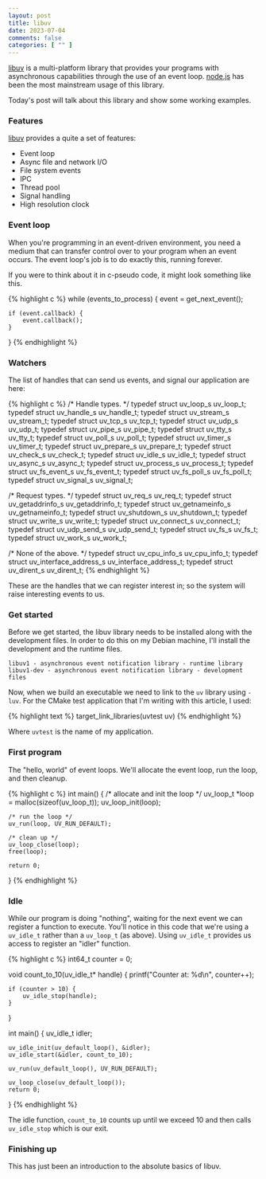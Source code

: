 ```yaml
---
layout: post
title: libuv
date: 2023-07-04
comments: false
categories: [ "" ]
---
```


[libuv](https://github.com/libuv/libuv) is a multi-platform library that provides your
programs with asynchronous capabilities through the use of an event loop. [node.js](https://nodejs.org/en) has been the most mainstream usage of this library.

Today's post will talk about this library and show some working examples.

### Features

[libuv](https://github.com/libuv/libuv) provides a quite a set of features:

* Event loop
* Async file and network I/O
* File system events
* IPC
* Thread pool
* Signal handling
* High resolution clock

### Event loop

When you're programming in an event-driven environment, you need a medium that can transfer control over to your program when an event occurs. The event loop's job is to do exactly this, running forever.

If you were to think about it in c-pseudo code, it might look something like this.

{% highlight c %}
while (events_to_process) {
    event = get_next_event();
    
    if (event.callback) {
        event.callback();
    }
}
{% endhighlight %}

### Watchers

The list of handles that can send us events, and signal our application are here:

{% highlight c %}
/* Handle types. */
typedef struct uv_loop_s uv_loop_t;
typedef struct uv_handle_s uv_handle_t;
typedef struct uv_stream_s uv_stream_t;
typedef struct uv_tcp_s uv_tcp_t;
typedef struct uv_udp_s uv_udp_t;
typedef struct uv_pipe_s uv_pipe_t;
typedef struct uv_tty_s uv_tty_t;
typedef struct uv_poll_s uv_poll_t;
typedef struct uv_timer_s uv_timer_t;
typedef struct uv_prepare_s uv_prepare_t;
typedef struct uv_check_s uv_check_t;
typedef struct uv_idle_s uv_idle_t;
typedef struct uv_async_s uv_async_t;
typedef struct uv_process_s uv_process_t;
typedef struct uv_fs_event_s uv_fs_event_t;
typedef struct uv_fs_poll_s uv_fs_poll_t;
typedef struct uv_signal_s uv_signal_t;

/* Request types. */
typedef struct uv_req_s uv_req_t;
typedef struct uv_getaddrinfo_s uv_getaddrinfo_t;
typedef struct uv_getnameinfo_s uv_getnameinfo_t;
typedef struct uv_shutdown_s uv_shutdown_t;
typedef struct uv_write_s uv_write_t;
typedef struct uv_connect_s uv_connect_t;
typedef struct uv_udp_send_s uv_udp_send_t;
typedef struct uv_fs_s uv_fs_t;
typedef struct uv_work_s uv_work_t;

/* None of the above. */
typedef struct uv_cpu_info_s uv_cpu_info_t;
typedef struct uv_interface_address_s uv_interface_address_t;
typedef struct uv_dirent_s uv_dirent_t;
{% endhighlight %}

These are the handles that we can register interest in; so the system will raise interesting events to us.
 
### Get started

Before we get started, the libuv library needs to be installed along with the development files. In order to do this on my Debian machine, I'll install the development and the runtime files.

```
libuv1 - asynchronous event notification library - runtime library
libuv1-dev - asynchronous event notification library - development files
```

Now, when we build an executable we need to link to the `uv` library using `-luv`. For the CMake test application that I'm writing with this article, I used:

{% highlight text %}
target_link_libraries(uvtest uv)
{% endhighlight %}

Where `uvtest` is the name of my application.

### First program

The "hello, world" of event loops. We'll allocate the event loop, run the loop, and then cleanup.

{% highlight c %}
int main() {
    /* allocate and init the loop */
    uv_loop_t *loop = malloc(sizeof(uv_loop_t));
    uv_loop_init(loop);

    /* run the loop */
    uv_run(loop, UV_RUN_DEFAULT);

    /* clean up */
    uv_loop_close(loop);
    free(loop);
    
    return 0;
}
{% endhighlight %}

### Idle

While our program is doing "nothing", waiting for the next event we can register a function to execute. You'll notice in this code that we're using a `uv_idle_t` rather than a `uv_loop_t` (as above). Using `uv_idle_t` provides us access to register an "idler" function.

{% highlight c %}
int64_t counter = 0;

void count_to_10(uv_idle_t* handle) {
    printf("Counter at: %d\n", counter++);

    if (counter > 10) {
        uv_idle_stop(handle);
    }
}

int main() {
    uv_idle_t idler;

    uv_idle_init(uv_default_loop(), &idler);
    uv_idle_start(&idler, count_to_10);

    uv_run(uv_default_loop(), UV_RUN_DEFAULT);

    uv_loop_close(uv_default_loop());
    return 0;
}
{% endhighlight %}

The idle function, `count_to_10` counts up until we exceed 10 and then calls `uv_idle_stop` which is our exit.

### Finishing up

This has just been an introduction to the absolute basics of libuv.
